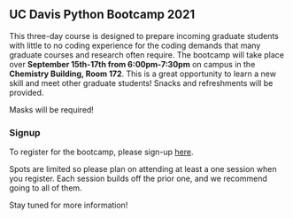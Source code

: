 ## UC Davis Python Bootcamp 2021

This three-day course is designed to prepare incoming graduate students with little to no coding experience for the coding demands that many graduate courses and research often require. The bootcamp will take place over **September 15th-17th from 6:00pm-7:30pm** on campus in the **Chemistry Building, Room 172**. This is a great opportunity to learn a new skill and meet other graduate students! Snacks and refreshments will be provided.

Masks will be required!


### Signup

To register for the bootcamp, please sign-up [here](https://docs.google.com/forms/d/1vx4OIztsbECXP1IVfocsHuFJhJrjm4JPNt8EEJfW02c/).

Spots are limited so please plan on attending at least a one session when you register. Each session builds off the prior one, and we recommend going to all of them.


Stay tuned for more information!
